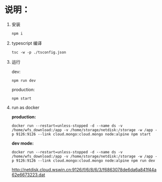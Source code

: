 # 说明：

1. 安装

    `npm i`

2. typescript 编译

    `tsc -w -p ./tsconfig.json`

3. 运行

    dev: 

    `npm run dev`

    production: 

    `npm start`

4. run as docker

    **production:**

    `docker run --restart=unless-stopped -d --name ds -v /home/wfs_download:/app -v /home/storage/netdisk:/storage -w /app -p 9126:9126 --link cloud.mongo:cloud.mongo node:alpine npm start`

    **dev mode:**

    `docker run --restart=unless-stopped -d --name ds -v /home/wfs_download:/app -v /home/storage/netdisk:/storage -w /app -p 9126:9126 --link cloud.mongo:cloud.mongo node:alpine npm run dev`



    http://netdisk.cloud.wswin.cn:9126/f/6/8/6/3/f6863078de6da6a841f44a62e6673223.dat